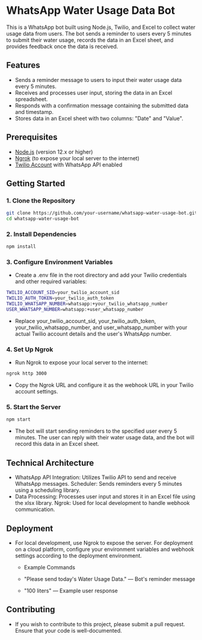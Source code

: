 # WhatsApp Water Usage Data Bot

This is a WhatsApp bot built using Node.js, Twilio, and Excel to collect water usage data from users. The bot sends a reminder to users every 5 minutes to submit their water usage, records the data in an Excel sheet, and provides feedback once the data is received.

## Features

- Sends a reminder message to users to input their water usage data every 5 minutes.
- Receives and processes user input, storing the data in an Excel spreadsheet.
- Responds with a confirmation message containing the submitted data and timestamp.
- Stores data in an Excel sheet with two columns: "Date" and "Value".

## Prerequisites

- [Node.js](https://nodejs.org/) (version 12.x or higher)
- [Ngrok](https://ngrok.com/) (to expose your local server to the internet)
- [Twilio Account](https://www.twilio.com/) with WhatsApp API enabled

## Getting Started

### 1. Clone the Repository

```bash
git clone https://github.com/your-username/whatsapp-water-usage-bot.git
cd whatsapp-water-usage-bot
```


### 2. Install Dependencies

```bash
npm install
```

### 3. Configure Environment Variables

- Create a .env file in the root directory and add your Twilio credentials and other required variables:

```bash
TWILIO_ACCOUNT_SID=your_twilio_account_sid
TWILIO_AUTH_TOKEN=your_twilio_auth_token
TWILIO_WHATSAPP_NUMBER=whatsapp:+your_twilio_whatsapp_number
USER_WHATSAPP_NUMBER=whatsapp:+user_whatsapp_number
```

- Replace your_twilio_account_sid, your_twilio_auth_token, your_twilio_whatsapp_number, and user_whatsapp_number with your actual Twilio account details and the user's WhatsApp number.


### 4. Set Up Ngrok

- Run Ngrok to expose your local server to the internet:

```bash
ngrok http 3000
```

- Copy the Ngrok URL and configure it as the webhook URL in your Twilio account settings.

### 5. Start the Server

```bash
npm start
```

- The bot will start sending reminders to the specified user every 5 minutes. The user can reply with their water usage data, and the bot will record this data in an Excel sheet.


## Technical Architecture

  - WhatsApp API Integration: Utilizes Twilio API to send and receive WhatsApp messages.
    Scheduler: Sends reminders every 5 minutes using a scheduling library.
  - Data Processing: Processes user input and stores it in an Excel file using the xlsx library.
    Ngrok: Used for local development to handle webhook communication.

## Deployment

- For local development, use Ngrok to expose the server. For deployment on a cloud platform, configure your     environment variables and webhook settings according to the deployment environment.
   - Example Commands

  -  "Please send today's Water Usage Data." — Bot's reminder message
  -  "100 liters" — Example user response

## Contributing

- If you wish to contribute to this project, please submit a pull request. Ensure that your code is well-documented.


